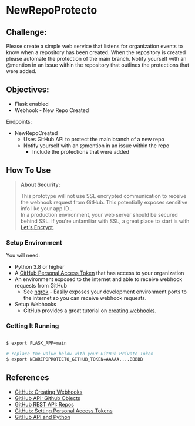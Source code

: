 # NewRepoProtecto

## Challenge:
Please create a simple web service that listens for organization events to know when a repository has been created. When the repository is created please automate the protection of the main branch. Notify yourself with an @mention in an issue within the repository that outlines the protections that were added.

## Objectives:

- Flask enabled
- Webhook - New Repo Created

Endpoints:

- NewRepoCreated
  - Uses GitHub API to protect the main branch of a new repo
  - Notify yourself with an @mention in an issue within the repo 
    - Include the protections that were added


## How To Use

>
> **About Security:**
>
> This prototype will not use SSL encrypted communication to receive the webhook request from GitHub.  This potentially exposes sensitive info like your app ID .  
> In a production environment, your web server should be secured behind SSL.  If you're unfamiliar with SSL, a great place to start is with [Let's Encrypt](https://letsencrypt.org/getting-started/).






### Setup Environment

You will need:
- Python 3.8 or higher
- A [GitHub Personal Access Token](https://github.com/settings/tokens) that has access to your organization
- An environment exposed to the internet and able to receive webhook requests from GitHub
  - See [ngrok](https://ngrok.com/download) - Easily exposes your development environment ports to the internet so you can receive webhook requests.
- Setup Webhooks
  - GitHub provides a great tutorial on [creating webhooks](https://docs.github.com/en/developers/webhooks-and-events/webhooks/creating-webhooks).

### Getting It Running
``` bash

$ export FLASK_APP=main

# replace the value below with your GitHub Private Token 
$ export NEWREPOPROTECTO_GITHUB_TOKEN=AAAAA....BBBBB

```


## References

- [GitHub: Creating Webhooks](https://docs.github.com/en/developers/webhooks-and-events/webhooks/creating-webhooks)
- [GitHub API: Github Objects](https://pygithub.readthedocs.io/en/latest/github_objects.html)
- [GitHub REST API: Repos](https://docs.github.com/en/rest/reference/repos)
- [GitHub: Setting Personal Access Tokens](https://github.com/settings/tokens)
- [GitHub API and Python](https://martinheinz.dev/blog/25)
